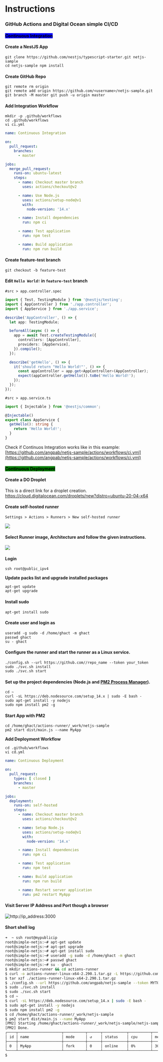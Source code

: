 # Instructions

### GitHub Actions and Digital Ocean simple CI/CD

#### <mark style="background-color:blue;">Continuous Integration</mark> <a href="#heading-continuous-deployment-to-digitalocean" id="heading-continuous-deployment-to-digitalocean"></a>

#### Create a NestJS App

`git clone https://github.com/nestjs/typescript-starter.git netjs-sample` \
`cd netjs-sample npm install`

#### Create GitHub Repo

`git remote rm origin`\
`git remote add origin https://github.com/<username>/netjs-sample.git`\
`git branch -M master git push -u origin master`

#### Add Integration Workflow

`mkdir -p .github/workflows`\
`cd .github/workflows`\
`vi ci.yml`

```yaml
name: Continuous Integration

on:
  pull_request:
    branches:
      - master

jobs:
  merge_pull_request:
    runs-on: ubuntu-latest
    steps:
      - name: Checkout master branch
        uses: actions/checkout@v2

      - name: Use Node.js
        uses: actions/setup-node@v1
        with:
          node-version: '14.x'

      - name: Install dependencies
        run: npm ci

      - name: Test application
        run: npm test

      - name: Build application
        run: npm run build
```

#### Create feature-test branch

`git checkout -b feature-test`

#### Edit `Hello World!` in `feature-test` branch

`#src > app.controller.spec`

```typescript
import { Test, TestingModule } from '@nestjs/testing';
import { AppController } from './app.controller';
import { AppService } from './app.service';

describe('AppController', () => {
  let app: TestingModule;

  beforeAll(async () => {
    app = await Test.createTestingModule({
      controllers: [AppController],
      providers: [AppService],
    }).compile();
  });

  describe('getHello', () => {
    it('should return "Hello World!"', () => {
      const appController = app.get<AppController>(AppController);
      expect(appController.getHello()).toBe('Hello World!');
    });
  });
});
```

`#src > app.service.ts`

```typescript
import { Injectable } from '@nestjs/common';

@Injectable()
export class AppService {
  getHello(): string {
    return 'Hello World!';
  }
}
```

Check if Continuos Integration works like in this example:\
[https://github.com/angpab/netjs-sample/actions/workflows/ci.yml](https://github.com/angpab/netjs-sample/actions/workflows/ci.yml)

#### <mark style="background-color:green;">Continuous Deployment</mark> <a href="#heading-continuous-deployment-to-digitalocean" id="heading-continuous-deployment-to-digitalocean"></a>

#### Create a DO Droplet

This is a direct link for a droplet creation.
https://cloud.digitalocean.com/droplets/new?distro=ubuntu-20-04-x64


#### Create self-hosted runner

`Settings > Actions > Runners > New self-hosted runner`

![](<.gitbook/assets/Screen Shot 2022-04-21 at 19.55.06.png>)

#### Select Runner image, Architecture and follow the given instructions.

![](<.gitbook/assets/Screen Shot 2022-04-21 at 19.57.17.png>)

#### Login

`ssh root@public_ipv4`

**Update packs list and upgrade installed packages**

`apt-get update`\
`apt-get upgrade`

#### Install sudo

`apt-get install sudo`

#### Create user and login as

`useradd -g sudo -d /home/ghact -m ghact`\
`passwd ghact`\
`su - ghact`

#### Configure the runner and start the runner as a Linux service.

`./config.sh --url https://github.com//repo_name --token your_token`\
`sudo ./svc.sh install`\
`sudo ./svc.sh start`

#### Set up the project dependencies (Node.js and [PM2 Process Manager](https://pm2.keymetrics.io)).

`cd ~`\
`curl -sL https://deb.nodesource.com/setup_14.x | sudo -E bash -`\
`sudo apt-get install -y nodejs`\
`sudo npm install pm2 -g`

#### Start App with PM2

`cd /home/ghact/actions-runner/_work/netjs-sample`\
`pm2 start dist/main.js --name MyApp`

**Add Deployment Workflow**

`cd .github/workflows`\
`vi cd.yml`

```yaml
name: Continuous Deployment

on:
  pull_request:
    types: [ closed ]
    branches:
      - master

jobs:
  deployment:
    runs-on: self-hosted
    steps:
      - name: Checkout master branch
        uses: actions/checkout@v2

      - name: Setup Node.js
        uses: actions/setup-node@v1
        with:
          node-version: '14.x'

      - name: Install dependencies
        run: npm ci

      - name: Test application
        run: npm test

      - name: Build application
        run: npm run build

      - name: Restart server application
        run: pm2 restart MyApp
```

#### Visit  Server IP Address and Port though a browser

![http://ip\_address:3000](<.gitbook/assets/helloworld.png>)

#### Short shell log

```bash
➜  ~ ssh root@mypublicip
root@simple-netjs:~# apt-get update
root@simple-netjs:~# apt-get upgrade
root@simple-netjs:~# apt-get install sudo
root@simple-netjs:~# useradd -g sudo -d /home/ghact -m ghact
root@simple-netjs:~# passwd ghact
root@simple-netjs:~# su - ghact
$ mkdir actions-runner && cd actions-runner
$ curl -o actions-runner-linux-x64-2.290.1.tar.gz -L https://github.com/actions/runner/releases/download/v2.290.1/actions-runner-linux-x64-2.290.1.tar.gz
$ tar xzf ./actions-runner-linux-x64-2.290.1.tar.gz
$ ./config.sh --url https://github.com/angpab/netjs-sample --token MYTOKENGOESHEREBLABLABLABLABL
$ sudo ./svc.sh install
$ sudo ./svc.sh start
$ cd ~
$ curl -sL https://deb.nodesource.com/setup_14.x | sudo -E bash -
$ sudo apt-get install -y nodejs
$ sudo npm install pm2 -g
$ cd /home/ghact/actions-runner/_work/netjs-sample
$ pm2 start dist/main.js --name MyApp
[PM2] Starting /home/ghact/actions-runner/_work/netjs-sample/netjs-sample/dist/main.js in fork_mode (1 instance)
[PM2] Done.
┌────┬────────────────────┬──────────┬──────┬───────────┬──────────┬──────────┐
│ id │ name               │ mode     │ ↺    │ status    │ cpu      │ memory   │
├────┼────────────────────┼──────────┼──────┼───────────┼──────────┼──────────┤
│ 0  │ MyApp              │ fork     │ 0    │ online    │ 0%       │ 30.4mb   │
└────┴────────────────────┴──────────┴──────┴───────────┴──────────┴──────────┘
$
```